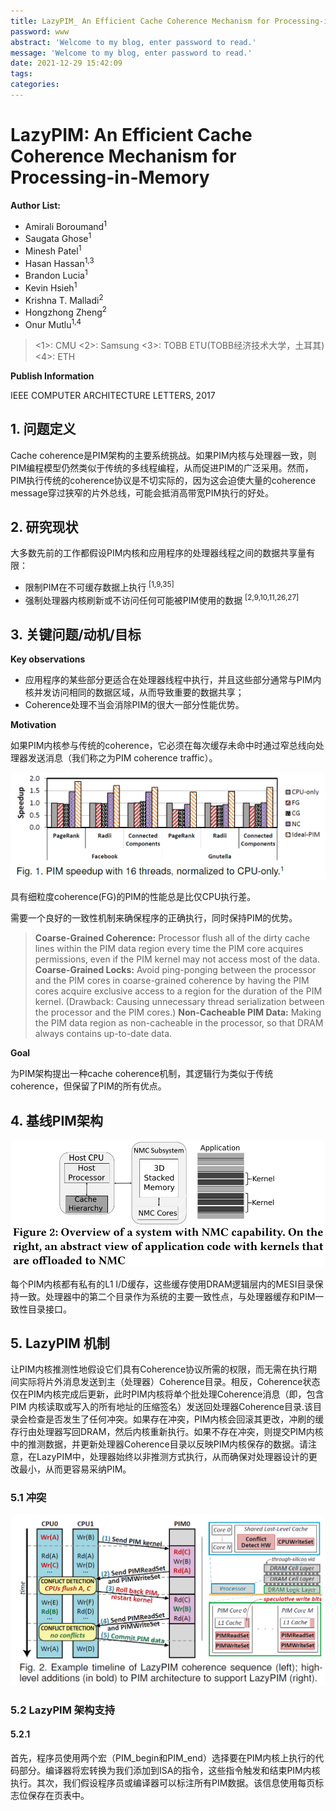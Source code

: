 ```yaml
---
title: LazyPIM_ An Efficient Cache Coherence Mechanism for Processing-in-Memory
password: www
abstract: 'Welcome to my blog, enter password to read.'
message: 'Welcome to my blog, enter password to read.'
date: 2021-12-29 15:42:09
tags:
categories:
---
```


# LazyPIM: An Efficient Cache Coherence Mechanism for Processing-in-Memory

**Author List:**

- Amirali Boroumand<sup>1</sup>
- Saugata Ghose<sup>1</sup>
- Minesh Patel<sup>1</sup>
- Hasan Hassan<sup>1,3</sup>
- Brandon Lucia<sup>1</sup>
- Kevin Hsieh<sup>1</sup>
- Krishna T. Malladi<sup>2</sup>
- Hongzhong Zheng<sup>2</sup>
- Onur Mutlu<sup>1,4</sup>

> <1>: CMU
> <2>: Samsung
> <3>: TOBB ETU(TOBB经济技术大学，土耳其)
> <4>: ETH

**Publish Information**

IEEE COMPUTER ARCHITECTURE LETTERS, 2017

## 1. 问题定义

Cache coherence是PIM架构的主要系统挑战。如果PIM内核与处理器一致，则PIM编程模型仍然类似于传统的多线程编程，从而促进PIM的广泛采用。然而，PIM执行传统的coherence协议是不切实际的，因为这会迫使大量的coherence message穿过狭窄的片外总线，可能会抵消高带宽PIM执行的好处。

## 2. 研究现状

大多数先前的工作都假设PIM内核和应用程序的处理器线程之间的数据共享量有限：

- 限制PIM在不可缓存数据上执行 <sup>[1,9,35]</sup>
- 强制处理器内核刷新或不访问任何可能被PIM使用的数据 <sup>[2,9,10,11,26,27]</sup>

## 3. 关键问题/动机/目标

**Key observations**

- 应用程序的某些部分更适合在处理器线程中执行，并且这些部分通常与PIM内核并发访问相同的数据区域，从而导致重要的数据共享；
- Coherence处理不当会消除PIM的很大一部分性能优势。

**Motivation**

如果PIM内核参与传统的coherence，它必须在每次缓存未命中时通过窄总线向处理器发送消息（我们称之为PIM coherence traffic）。

![](LazyPIM-An-Efficient-Cache-Coherence-Mechanism-for-Processing-in-Memory/2021-12-29-16-30-49.png)

具有细粒度coherence(FG)的PIM的性能总是比仅CPU执行差。

需要一个良好的一致性机制来确保程序的正确执行，同时保持PIM的优势。

> **Coarse-Grained Coherence:** Processor flush all of the dirty cache lines within the PIM data region every  time the PIM core acquires permissions, even if the PIM kernel may not access most of the data.
> **Coarse-Grained Locks:** Avoid ping-ponging between the processor and the PIM cores in coarse-grained coherence by having the PIM cores acquire exclusive access to a region for the duration of the PIM kernel. (Drawback: Causing unnecessary thread serialization between the processor and the PIM cores.)
> **Non-Cacheable PIM Data:** Making the PIM data region as non-cacheable in the processor, so that DRAM always contains up-to-date data.

**Goal**

为PIM架构提出一种cache coherence机制，其逻辑行为类似于传统coherence，但保留了PIM的所有优点。

## 4. 基线PIM架构

![](LazyPIM-An-Efficient-Cache-Coherence-Mechanism-for-Processing-in-Memory/2021-12-29-16-17-12.png)

每个PIM内核都有私有的L1 I/D缓存，这些缓存使用DRAM逻辑层内的MESI目录保持一致。处理器中的第二个目录作为系统的主要一致性点，与处理器缓存和PIM一致性目录接口。

## 5. LazyPIM 机制

让PIM内核推测性地假设它们具有Coherence协议所需的权限，而无需在执行期间实际将片外消息发送到主（处理器）Coherence目录。相反，Coherence状态仅在PIM内核完成后更新，此时PIM内核将单个批处理Coherence消息（即，包含 PIM 内核读取或写入的所有地址的压缩签名）发送回处理器Coherence目录.该目录会检查是否发生了任何冲突。如果存在冲突，PIM内核会回滚其更改，冲刷的缓存行由处理器写回DRAM，然后内核重新执行。如果不存在冲突，则提交PIM内核中的推测数据，并更新处理器Coherence目录以反映PIM内核保存的数据。请注意，在LazyPIM中，处理器始终以非推测方式执行，从而确保对处理器设计的更改最小，从而更容易采纳PIM。


### 5.1 冲突

![](LazyPIM-An-Efficient-Cache-Coherence-Mechanism-for-Processing-in-Memory/2021-12-29-16-56-10.png)

### 5.2 LazyPIM 架构支持

#### 5.2.1

首先，程序员使用两个宏（PIM_begin和PIM_end）选择要在PIM内核上执行的代码部分。编译器将宏转换为我们添加到ISA的指令，这些指令触发和结束PIM内核执行。其次，我们假设程序员或编译器可以标注所有PIM数据。该信息使用每页标志位保存在页表中。